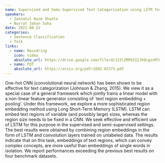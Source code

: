 ```yaml
---
name: Supervised and Semi-Supervised Text Categorization using LSTM for Region Embeddings, Johnson et al. 2016
speakers:
  - Zannatul Naim Shanto
  - Nusrat Jahan Suha
date: 2021-08-22
categories:
  - Sentence Classification
  - Talk
links:
  - name: Recodring
    icon: video
    absolute_url: https://drive.google.com/file/d/123lZMPbSIZJhQcgsnRTuEY--Ls-kSXOX/view?usp=sharing
  - name: Pdf
    absolute_url: https://arxiv.org/pdf/1602.02373.pdf  
---
```


One-hot CNN (convolutional neural network) has been shown to be effective for text categorization (Johnson & Zhang, 2015). We view it as a special case of a general framework which jointly trains a linear model with a non-linear feature generator consisting of `text region embedding + pooling'. Under this framework, we explore a more sophisticated region embedding method using Long Short-Term Memory (LSTM). LSTM can embed text regions of variable (and possibly large) sizes, whereas the region size needs to be fixed in a CNN. We seek effective and efficient use of LSTM for this purpose in the supervised and semi-supervised settings. The best results were obtained by combining region embeddings in the form of LSTM and convolution layers trained on unlabeled data. The results indicate that on this task, embeddings of text regions, which can convey complex concepts, are more useful than embeddings of single words in isolation. We report performances exceeding the previous best results on four benchmark datasets.

